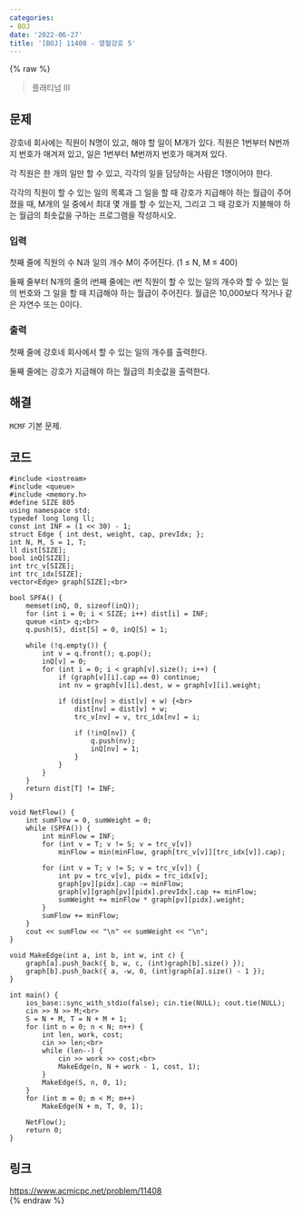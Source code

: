 ```yaml
---
categories:
- BOJ
date: '2022-06-27'
title: '[BOJ] 11408 - 열혈강호 5'
---
```


{% raw %}
> 플래티넘 III<br>

## 문제
강호네 회사에는 직원이 N명이 있고, 해야 할 일이 M개가 있다. 직원은 1번부터 N번까지 번호가 매겨져 있고, 일은 1번부터 M번까지 번호가 매겨져 있다.

각 직원은 한 개의 일만 할 수 있고, 각각의 일을 담당하는 사람은 1명이어야 한다.

각각의 직원이 할 수 있는 일의 목록과 그 일을 할 때 강호가 지급해야 하는 월급이 주어졌을 때, M개의 일 중에서 최대 몇 개를 할 수 있는지, 그리고 그 때 강호가 지불해야 하는 월급의 최솟값을 구하는 프로그램을 작성하시오.

### 입력
첫째 줄에 직원의 수 N과 일의 개수 M이 주어진다. (1 ≤ N, M ≤ 400)

둘째 줄부터 N개의 줄의 i번째 줄에는 i번 직원이 할 수 있는 일의 개수와 할 수 있는 일의 번호와 그 일을 할 때 지급해야 하는 월급이 주어진다. 월급은 10,000보다 작거나 같은 자연수 또는 0이다.

### 출력
첫째 줄에 강호네 회사에서 할 수 있는 일의 개수를 출력한다.

둘째 줄에는 강호가 지급해야 하는 월급의 최솟값을 출력한다.

## 해결
`MCMF` 기본 문제.

## 코드
```
#include <iostream>
#include <queue>
#include <memory.h>
#define SIZE 805
using namespace std;
typedef long long ll;
const int INF = (1 << 30) - 1;
struct Edge { int dest, weight, cap, prevIdx; };
int N, M, S = 1, T;
ll dist[SIZE];
bool inQ[SIZE];
int trc_v[SIZE];
int trc_idx[SIZE];
vector<Edge> graph[SIZE];<br>

bool SPFA() {
	memset(inQ, 0, sizeof(inQ));
	for (int i = 0; i < SIZE; i++) dist[i] = INF;
	queue <int> q;<br>
	q.push(S), dist[S] = 0, inQ[S] = 1;

	while (!q.empty()) {
		int v = q.front(); q.pop();
		inQ[v] = 0;
		for (int i = 0; i < graph[v].size(); i++) {
			if (graph[v][i].cap == 0) continue;
			int nv = graph[v][i].dest, w = graph[v][i].weight;

			if (dist[nv] > dist[v] + w) {<br>
				dist[nv] = dist[v] + w;
				trc_v[nv] = v, trc_idx[nv] = i;

				if (!inQ[nv]) {
					q.push(nv);
					inQ[nv] = 1;
				}
			}
		}
	}
	return dist[T] != INF;
}

void NetFlow() {
	int sumFlow = 0, sumWeight = 0;
	while (SPFA()) {
		int minFlow = INF;
		for (int v = T; v != S; v = trc_v[v])
			minFlow = min(minFlow, graph[trc_v[v]][trc_idx[v]].cap);

		for (int v = T; v != S; v = trc_v[v]) {
			int pv = trc_v[v], pidx = trc_idx[v];
			graph[pv][pidx].cap -= minFlow;
			graph[v][graph[pv][pidx].prevIdx].cap += minFlow;
			sumWeight += minFlow * graph[pv][pidx].weight;
		}
		sumFlow += minFlow;
	}
	cout << sumFlow << "\n" << sumWeight << "\n";
}

void MakeEdge(int a, int b, int w, int c) {
	graph[a].push_back({ b, w, c, (int)graph[b].size() });
	graph[b].push_back({ a, -w, 0, (int)graph[a].size() - 1 });
}

int main() {
	ios_base::sync_with_stdio(false); cin.tie(NULL); cout.tie(NULL);
	cin >> N >> M;<br>
	S = N + M, T = N + M + 1;
	for (int n = 0; n < N; n++) {
		int len, work, cost;
		cin >> len;<br>
		while (len--) {
			cin >> work >> cost;<br>
			MakeEdge(n, N + work - 1, cost, 1);
		}
		MakeEdge(S, n, 0, 1);
	}
	for (int m = 0; m < M; m++)
		MakeEdge(N + m, T, 0, 1);

	NetFlow();
	return 0;
}
```

## 링크
https://www.acmicpc.net/problem/11408<br>
{% endraw %}